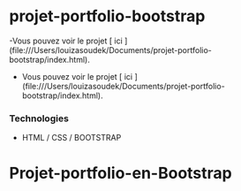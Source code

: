 # projet-portfolio-bootstrap



-Vous pouvez voir le projet [ ici ] (file:///Users/louizasoudek/Documents/projet-portfolio-bootstrap/index.html).
+ Vous pouvez voir le projet [ ici ] (file:///Users/louizasoudek/Documents/projet-portfolio-bootstrap/index.html).

 ### Technologies
 * HTML / CSS / BOOTSTRAP
# Projet-portfolio-en-Bootstrap
